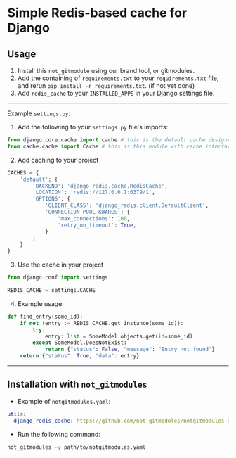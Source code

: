 # Simple Redis-based cache for Django

## Usage

1. Install this `not_gitmodule` using our brand tool, or gitmodules. 
2. Add the containing of `requirements.txt` to your `requirements.txt` file, and rerun `pip install -r requirements.txt`. (if not yet done)
3. Add `redis_cache` to your `INSTALLED_APPS` in your Django settings file.

---
Example `settings.py`:
1. Add the following to your `settings.py` file's imports:

```python
from django.core.cache import cache # this is the default cache designed for Django
from cache.cache import Cache # this is this module with cache interface
```

2. Add caching to your project

```python
CACHES = {
    'default': {
        'BACKEND': 'django_redis.cache.RedisCache',
        'LOCATION': 'redis://127.0.0.1:6379/1',
        'OPTIONS': {
            'CLIENT_CLASS': 'django_redis.client.DefaultClient',
            'CONNECTION_POOL_KWARGS': {
                'max_connections': 100,
                'retry_on_timeout': True,
            }
        }
    }
}
```

3. Use the cache in your project

```python
from django.conf import settings

REDIS_CACHE = settings.CACHE
```

4. Example usage:

```python
def find_entry(some_id):
    if not (entry := REDIS_CACHE.get_instance(some_id)):
        try:
            entry: list = SomeModel.objects.get(id=some_id)
        except SomeModel.DoesNotExist:
            return {"status": False, "message": "Entry not found"}
    return {"status": True, "data": entry}
```

---

## Installation with `not_gitmodules`

- Example of `notgitmodules.yaml`:

```yaml
utils:
  django_redis_cache: https://github.com/not-gitmodules/notgitmodules-django-redis-cache
```

- Run the following command:

```bash
not_gitmodules -y path/to/notgitmodules.yaml
```

